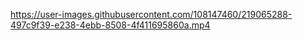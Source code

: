 

https://user-images.githubusercontent.com/108147460/219065288-497c9f39-e238-4ebb-8508-4f411695860a.mp4

